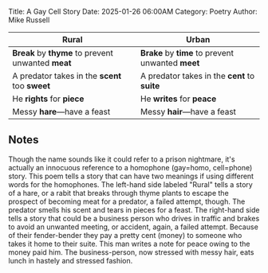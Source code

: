 Title: A Gay Cell Story
Date: 2025-01-26 06:00AM
Category: Poetry
Author: Mike Russell

| Rural                                               | Urban                                              |
|-----------------------------------------------------|----------------------------------------------------|
| **Break** by **thyme** to prevent unwanted **meat** | **Brake** by **time** to prevent unwanted **meet** |
| A predator takes in the **scent** too **sweet**     | A predator takes in the **cent** to **suite**      |
| He **rights** for **piece**                         | He **writes** for **peace**                        |
| Messy **hare**—have a feast                         | Messy **hair**—have a feast                        |

## Notes

Though the name sounds like it could refer to a prison nightmare, it's actually an innocuous reference to a homophone (gay=homo, cell=phone) story. This poem tells a story that can have two meanings if using different words for the homophones. The left-hand side labeled "Rural" tells a story of a hare, or a rabit that breaks through thyme plants to escape the prospect of becoming meat for a predator, a failed attempt, though. The predator smells his scent and tears in pieces for a feast. The right-hand side tells a story that could be a business person who drives in traffic and brakes to avoid an unwanted meeting, or accident, again, a failed attempt. Because of their fender-bender they pay a pretty cent (money) to someone who takes it home to their suite. This man writes a note for peace owing to the money paid him. The business-person, now stressed with messy hair, eats lunch in hastely and stressed fashion.

